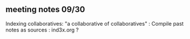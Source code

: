 ## meeting notes 09/30

Indexing collaboratives: "a collaborative of collaboratives"
: Compile past notes as sources
: ind3x.org ?
